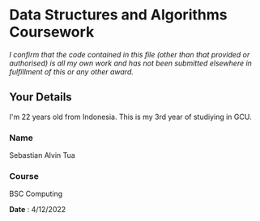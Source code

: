 # Data Structures and Algorithms Coursework

*I confirm that the code contained in this file (other than that provided or authorised) is all my own work and has not been submitted elsewhere in fulfillment of this or any other award.*

## Your Details
I'm 22 years old from Indonesia. This is my 3rd year of studiying in GCU.
### Name
Sebastian Alvin Tua
### Course
BSC Computing

**Date** : 4/12/2022
